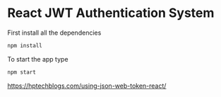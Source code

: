 # React JWT Authentication System

First install all the dependencies
```sh
npm install
```

To start the app type
```sh
npm start
```




https://hptechblogs.com/using-json-web-token-react/